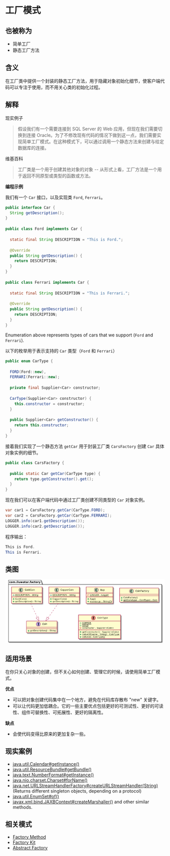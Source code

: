 # 工厂模式

## 也被称为

* 简单工厂
* 静态工厂方法

## 含义

在工厂类中提供一个封装的静态工厂方法，用于隐藏对象初始化细节，使客户端代码可以专注于使用，而不用关心类的初始化过程。

## 解释

现实例子

>
> 假设我们有一个需要连接到 SQL Server 的 Web 应用，但现在我们需要切换到连接 Oracle。为了不修改现有代码的情况下做到这一点，我们需要实现简单工厂模式。在这种模式下，可以通过调用一个静态方法来创建与给定数据库的连接。

维基百科

> 工厂类是一个用于创建其他对象的对象 -- 从形式上看，工厂方法是一个用于返回不同原型或类型的函数或方法。

**编程示例**

我们有一个  `Car` 接口，以及实现类 `Ford`, `Ferrari`。

```java
public interface Car {
  String getDescription();
}

public class Ford implements Car {

  static final String DESCRIPTION = "This is Ford.";

  @Override
  public String getDescription() {
    return DESCRIPTION;
  }
}

public class Ferrari implements Car {
   
  static final String DESCRIPTION = "This is Ferrari.";

  @Override
  public String getDescription() {
    return DESCRIPTION;
  }
}
```

Enumeration above represents types of cars that we support (`Ford` and `Ferrari`).

以下的枚举用于表示支持的 `Car` 类型（`Ford` 和 `Ferrari`）

```java
public enum CarType {
  
  FORD(Ford::new), 
  FERRARI(Ferrari::new);
  
  private final Supplier<Car> constructor; 
  
  CarType(Supplier<Car> constructor) {
    this.constructor = constructor;
  }
  
  public Supplier<Car> getConstructor() {
    return this.constructor;
  }
}
```
接着我们实现了一个静态方法  `getCar` 用于封装工厂类 `CarsFactory`  创建 `Car` 具体对象实例的细节。

```java
public class CarsFactory {
  
  public static Car getCar(CarType type) {
    return type.getConstructor().get();
  }
}
```

现在我们可以在客户端代码中通过工厂类创建不同类型的 `Car` 对象实例。

```java
var car1 = CarsFactory.getCar(CarType.FORD);
var car2 = CarsFactory.getCar(CarType.FERRARI);
LOGGER.info(car1.getDescription());
LOGGER.info(car2.getDescription());
```

程序输出：

```java
This is Ford.
This is Ferrari.
```

## 类图

![alt text](./factory.png "Factory pattern class diagram")

## 适用场景

在你只关心对象的创建，但不关心如何创建、管理它的时候，请使用简单工厂模式。

**优点**

* 可以把对象创建代码集中在一个地方，避免在代码库存散布 "new" 关键字。
* 可以让代码更加低耦合。它的一些主要优点包括更好的可测试性、更好的可读性、组件可替换性、可拓展性、更好的隔离性。

**缺点**

* 会使代码变得比原来的更加复杂一些。

## 现实案例

* [java.util.Calendar#getInstance()](https://docs.oracle.com/javase/8/docs/api/java/util/Calendar.html#getInstance--)
* [java.util.ResourceBundle#getBundle()](https://docs.oracle.com/javase/8/docs/api/java/util/ResourceBundle.html#getBundle-java.lang.String-)
* [java.text.NumberFormat#getInstance()](https://docs.oracle.com/javase/8/docs/api/java/text/NumberFormat.html#getInstance--)
* [java.nio.charset.Charset#forName()](https://docs.oracle.com/javase/8/docs/api/java/nio/charset/Charset.html#forName-java.lang.String-)
* [java.net.URLStreamHandlerFactory#createURLStreamHandler(String)](https://docs.oracle.com/javase/8/docs/api/java/net/URLStreamHandlerFactory.html) (Returns different singleton objects, depending on a protocol)
* [java.util.EnumSet#of()](https://docs.oracle.com/javase/8/docs/api/java/util/EnumSet.html#of(E))
* [javax.xml.bind.JAXBContext#createMarshaller()](https://docs.oracle.com/javase/8/docs/api/javax/xml/bind/JAXBContext.html#createMarshaller--) and other similar methods.

## 相关模式

* [Factory Method](https://java-design-patterns.com/patterns/factory-method/)
* [Factory Kit](https://java-design-patterns.com/patterns/factory-kit/)
* [Abstract Factory](https://java-design-patterns.com/patterns/abstract-factory/)

